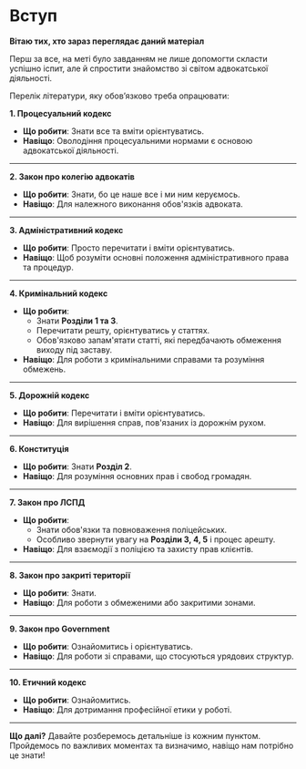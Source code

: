 
# Вступ

**Вітаю тих, хто зараз переглядає даний матеріал**

Перш за все, на меті було завданням не лише допомогти скласти успішно іспит, але й спростити знайомство зі світом адвокатської діяльності.

Перелік літератури, яку обов’язково треба опрацювати:

**1. Процесуальний кодекс**
- **Що робити**: Знати все та вміти орієнтуватись.
- **Навіщо**: Оволодіння процесуальними нормами є основою адвокатської діяльності.

---

**2. Закон про колегію адвокатів**
- **Що робити**: Знати, бо це наше все і ми ним керуємось.
- **Навіщо**: Для належного виконання обов'язків адвоката.

---

**3. Адміністративний кодекс**
- **Що робити**: Просто перечитати і вміти орієнтуватись.
- **Навіщо**: Щоб розуміти основні положення адміністративного права та процедур.

---

**4. Кримінальний кодекс**
- **Що робити**:
    - Знати **Розділи 1 та 3**.
    - Перечитати решту, орієнтуватись у статтях.
    - Обов'язково запам'ятати статті, які передбачають обмеження виходу під заставу.
- **Навіщо**: Для роботи з кримінальними справами та розуміння обмежень.

---

**5. Дорожній кодекс**
- **Що робити**: Перечитати і вміти орієнтуватись.
- **Навіщо**: Для вирішення справ, пов'язаних із дорожнім рухом.

---

**6. Конституція**
- **Що робити**: Знати **Розділ 2**.
- **Навіщо**: Для розуміння основних прав і свобод громадян.

---

**7. Закон про ЛСПД**
- **Що робити**:
    - Знати обов'язки та повноваження поліцейських.
    - Особливо звернути увагу на **Розділи 3, 4, 5** і процес арешту.
- **Навіщо**: Для взаємодії з поліцією та захисту прав клієнтів.

---

**8. Закон про закриті території**
- **Що робити**: Знати.
- **Навіщо**: Для роботи з обмеженими або закритими зонами.

---

**9. Закон про Government**
- **Що робити**: Ознайомитись і орієнтуватись.
- **Навіщо**: Для роботи зі справами, що стосуються урядових структур.

---

**10. Етичний кодекс**
- **Що робити**: Ознайомитись.
- **Навіщо**: Для дотримання професійної етики у роботі.

---

**Що далі?**
Давайте розберемось детальніше із кожним пунктом. Пройдемось по важливих моментах та визначимо, навіщо нам потрібно це знати!
